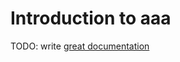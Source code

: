 # Introduction to aaa

TODO: write [great documentation](http://jacobian.org/writing/what-to-write/)
